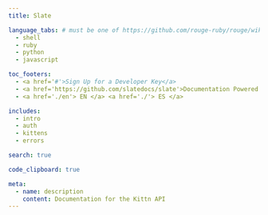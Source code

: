 ```yaml
---
title: Slate

language_tabs: # must be one of https://github.com/rouge-ruby/rouge/wiki/List-of-supported-languages-and-lexers
  - shell
  - ruby
  - python
  - javascript

toc_footers:
  - <a href='#'>Sign Up for a Developer Key</a>
  - <a href='https://github.com/slatedocs/slate'>Documentation Powered by Slate</a>
  - <a href='./en'> EN </a> <a href='./'> ES </a>

includes:
  - intro
  - auth
  - kittens
  - errors

search: true

code_clipboard: true

meta:
  - name: description
    content: Documentation for the Kittn API
---
```

